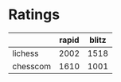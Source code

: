 # Ratings

|          | rapid | blitz |
|----------|-------|-------|
| lichess  | 2002 | 1518 |
| chesscom | 1610 | 1001 |
